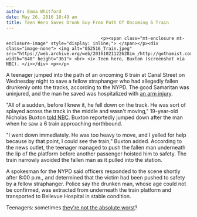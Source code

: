 ```yaml
---
author: Emma Whitford
date: May 26, 2016 10:49 am
title: Teen Hero Saves Drunk Guy From Path Of Oncoming 6 Train 
---
```


	
										<p><span class="mt-enclosure mt-enclosure-image" style="display: inline;"> </span></p><div class="image-none"> <img alt="052516_Train.jpeg" src="https://web.archive.org/web/20161021122628im_/http://gothamist.com/attachments/nyc_ewhitford/052516_Train.jpeg" width="640" height="361"> <br> <i> Teen hero, Buxton (screenshot via NBC). </i></div> <p></p>

<p>A teenager jumped into the path of an oncoming 6 train at Canal Street on Wednesday night to save a fellow straphanger who had allegedly fallen drunkenly onto the tracks, according to the NYPD. The good Samaritan was uninjured, and the man he saved was hospitalized with <a href="https://web.archive.org/web/20161021122628/https://www.dnainfo.com/new-york/20160526/soho/man-saves-straphanger-who-fell-into-path-of-oncoming-6-train-nypd-says">an arm injury</a>. </p>

<p>&quot;All of a sudden, before I knew it, he fell down on the track. He was sort of splayed across the track in the middle and wasn&apos;t moving,&quot; 19-year-old Nicholas Buxton <a href="https://web.archive.org/web/20161021122628/http://www.nbcnewyork.com/news/local/Strangers-Save-Man-Fall-Subway-Tracks-Approaching-Train-380905191.html">told NBC</a>. Buxton reportedly jumped down after the man when he saw a 6 train approaching northbound. </p>

<p>&quot;I went down immediately. He was too heavy to move, and I yelled for help because by that point, I could see the train,&quot; Buxton added. According to the news outlet, the teenager managed to push the fallen man underneath the lip of the platform before another passenger hoisted him to safety. The train narrowly avoided the fallen man as it pulled into the station. </p>

<p>A spokesman for the NYPD said officers responded to the scene shortly after 8:00 p.m., and determined that the victim had been pushed to safety by a fellow straphanger. Police say the drunken man, whose age could not be confirmed, was extracted from underneath the train platform and transported to Bellevue Hospital in stable condition.</p>

<p>Teenagers: sometimes <a href="https://web.archive.org/web/20161021122628/http://gothamist.com/2014/07/18/ask_a_native_new_yorker_how_do_you_2.php">they&apos;re not the absolute worst</a>?</p>					
										
									
				